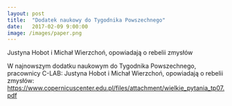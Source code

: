 ```yaml
---
layout: post
title:  "Dodatek naukowy do Tygodnika Powszechnego"
date:   2017-02-09 9:00:00
image: /images/paper.png
---
```


Justyna Hobot i Michał Wierzchoń, opowiadają o rebelii zmysłów

W najnowszym dodatku naukowym do Tygodnika Powszechnego, pracownicy C-LAB: Justyna Hobot i Michał Wierzchoń, opowiadają o rebelii zmysłów: https://www.copernicuscenter.edu.pl/files/attachment/wielkie_pytania_tp07.pdf
